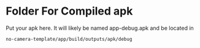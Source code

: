 # Folder For Compiled apk

Put your apk here.  It will likely be 
named app-debug.apk and be located in

`no-camera-template/app/build/outputs/apk/debug`


